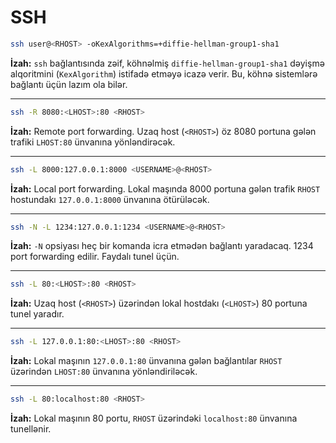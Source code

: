 # SSH
 

```bash
ssh user@<RHOST> -oKexAlgorithms=+diffie-hellman-group1-sha1
```
**İzah:** `ssh` bağlantısında zəif, köhnəlmiş `diffie-hellman-group1-sha1` dəyişmə alqoritmini (`KexAlgorithm`) istifadə etməyə icazə verir. Bu, köhnə sistemlərə bağlantı üçün lazım ola bilər.

---

```bash
ssh -R 8080:<LHOST>:80 <RHOST>
```
**İzah:** Remote port forwarding. Uzaq host (`<RHOST>`) öz 8080 portuna gələn trafiki `LHOST:80` ünvanına yönləndirəcək.

---

```bash
ssh -L 8000:127.0.0.1:8000 <USERNAME>@<RHOST>
```
**İzah:** Local port forwarding. Lokal maşında 8000 portuna gələn trafik `RHOST` hostundakı `127.0.0.1:8000` ünvanına ötürüləcək.

---

```bash
ssh -N -L 1234:127.0.0.1:1234 <USERNAME>@<RHOST>
```
**İzah:** `-N` opsiyası heç bir komanda icra etmədən bağlantı yaradacaq. 1234 port forwarding edilir. Faydalı tunel üçün.

---

```bash
ssh -L 80:<LHOST>:80 <RHOST>
```
**İzah:** Uzaq host (`<RHOST>`) üzərindən lokal hostdakı (`<LHOST>`) 80 portuna tunel yaradır.

---

```bash
ssh -L 127.0.0.1:80:<LHOST>:80 <RHOST>
```
**İzah:** Lokal maşının `127.0.0.1:80` ünvanına gələn bağlantılar `RHOST` üzərindən `LHOST:80` ünvanına yönləndiriləcək.

---

```bash
ssh -L 80:localhost:80 <RHOST>
```
**İzah:** Lokal maşının 80 portu, `RHOST` üzərindəki `localhost:80` ünvanına tunellənir.
